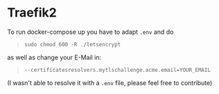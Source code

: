 # Traefik2 #

To run docker-compose up you have to adapt `.env` and do

> ```sudo chmod 600 -R ./letsencrypt```

as well as change your E-Mail in:

>  ```--certificatesresolvers.mytlschallenge.acme.email=YOUR_EMAIL```

(I wasn't able to resolve it with a `.env` file, please feel free to contribute)